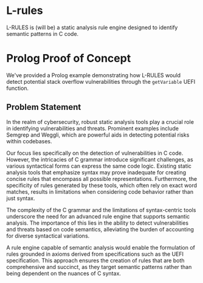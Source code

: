 # L-rules
L-RULES is (will be) a static analysis rule engine designed to identify semantic patterns in C code.

# Prolog Proof of Concept
We've provided a Prolog example demonstrating how L-RULES would detect potential stack overflow vulnerabilities through the `getVariable` UEFI function.

## Problem Statement
In the realm of cybersecurity, robust static analysis tools play a crucial role in identifying vulnerabilities and threats. Prominent examples include Semgrep and Weggli, which are powerful aids in detecting potential risks within codebases.

Our focus lies specifically on the detection of vulnerabilities in C code. However, the intricacies of C grammar introduce significant challenges, as various syntactical forms can express the same code logic. Existing static analysis tools that emphasize syntax may prove inadequate for creating concise rules that encompass all possible representations.
Furthermore, the specificity of rules generated by these tools, which often rely on exact word matches, results in limitations when considering code behavior rather than just syntax.

The complexity of the C grammar and the limitations of syntax-centric tools underscore the need for an advanced rule engine that supports semantic analysis. The importance of this lies in the ability to detect vulnerabilities and threats based on code semantics, alleviating the burden of accounting for diverse syntactical variations.

A rule engine capable of semantic analysis would enable the formulation of rules grounded in axioms derived from specifications such as the UEFI specification. This approach ensures the creation of rules that are both comprehensive and succinct, as they target semantic patterns rather than being dependent on the nuances of C syntax.
